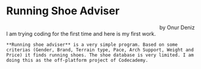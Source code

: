 # Running Shoe Adviser 
 <div style="text-align: right"> by Onur Deniz </div>

<div style="text-align: left"> I am trying coding for the first time and here is my first work.  </div>

    **Running shoe adviser** is a very simple program. Based on some criterias (Gender, Brand, Terrain type, Pace, Arch Support, Weight and Price) it finds running shoes. The shoe database is very limited. I am doing this as the off-platform project of Codecademy.